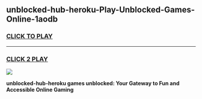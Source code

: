 
## unblocked-hub-heroku-Play-Unblocked-Games-Online-1aodb
<h3>
<a href="https://premium76.site?title=unblocked-hub-heroku&ref=25A">CLICK TO PLAY</a></h3>
<hr>

<h3>
<a href="https://premium76.site?title=unblocked-hub-heroku&ref=25A">CLICK 2 PLAY</a>
  
</h3>

<a href="https://premium76.site?title=unblocked-hub-heroku&ref=25A"><img src="https://clearcache.store/games.png"></a>


**unblocked-hub-heroku games unblocked: Your Gateway to Fun and Accessible Online Gaming**
